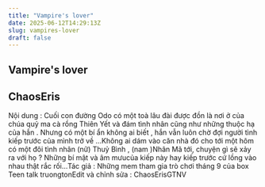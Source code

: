 ```yaml
---
title: "Vampire's lover"
date: 2025-06-12T14:29:13Z
slug: vampires-lover
draft: false
---
```


## Vampire's lover

## ChaosEris

Nội dung : Cuối con đường Odo có một toà lâu đài được đồn là nơi ở của chúa quỷ ma cà rồng Thiên Yết và đám tình nhân cũng như những thuộc hạ của hắn . Nhưng có một bí ẩn không ai biết , hắn vẫn luôn chờ đợi người tình kiếp trước của mình trở về ...​Không ai dám vào căn nhà đó cho tới một hôm có một đôi tình nhân (nữ) Thuỷ Bình , (nam )Nhân Mã tới, chuyện gì sẽ xảy ra với họ ? Những bí mật và âm mưucủa kiếp này hay kiếp trước cứ lồng vào nhau thật  rắc  rối...​Tác giả : Những mem tham gia trò chơi tháng 9 của box Teen talk truongton​Edit và chỉnh sửa : ChaosEris​GTNV​​​